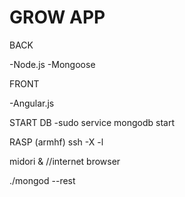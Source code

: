 # GROW APP

BACK

-Node.js
-Mongoose

FRONT

-Angular.js


START DB
-sudo service mongodb start



RASP (armhf)
ssh -X <ip address of Rpi> -l <username on Rpi>

midori & //internet browser

./mongod --rest
